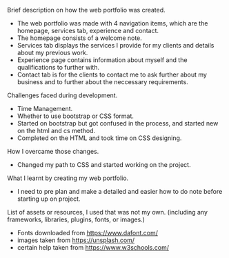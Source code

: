 Brief description on how the web portfolio was created.
- The web portfolio was made with 4 navigation items, which are the homepage, services tab, experience and contact.
- The homepage consists of a welcome note.
- Services tab displays the services I provide for my clients and details about my previous work.
- Experience page contains information about myself and the qualifications to further with.
- Contact tab is for the clients to contact me to ask further about my business and to further about the neccessary requirements.

Challenges faced during development.
- Time Management.
- Whether to use bootstrap or CSS format.
- Started on bootstrap but got confused in the process, and started new on the html and cs method.
- Completed on the HTML and took time on CSS designing.

How I overcame those changes.
- Changed my path to CSS and started working on the project.

What I learnt by creating my web portfolio.
- I need to pre plan and make a detailed and easier how to do note before starting up on project.

List of assets or resources, I used that was not my own. (including any frameworks, libraries, plugins, fonts, or images.)
- Fonts downloaded from https://www.dafont.com/
- images taken from https://unsplash.com/
- certain help taken from https://www.w3schools.com/